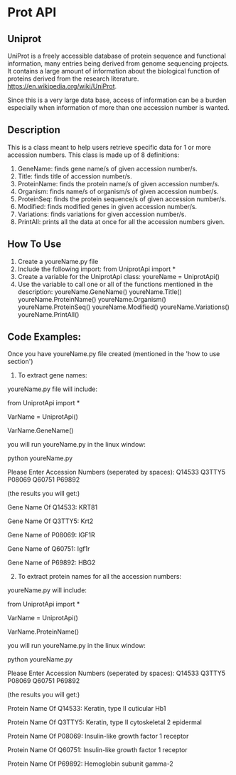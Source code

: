 # Prot API

## Uniprot

UniProt is a freely accessible database of protein sequence and functional information, many entries being derived from genome sequencing projects. It contains a large amount of information about the biological function of proteins derived from the research literature.  
https://en.wikipedia.org/wiki/UniProt.

Since this is a very large data base, access of information can be a burden especially when information of more than one accession number is wanted.

## Description
This is a class meant to help users retrieve specific data for 1 or more accession numbers.
This class is made up of 8 definitions:

1.	GeneName: finds gene name/s of given accession number/s.
2.	Title: finds title of accession number/s.
3.	ProteinName: finds the protein name/s of given accession number/s.
4.	Organism: finds name/s of organism/s of given accession number/s.
5.	ProteinSeq: finds the protein sequence/s of given accession number/s.
6.	Modified: finds modified genes in given accession number/s.
7.	Variations: finds variations for given accession number/s.
8.	PrintAll: prints all the data at once for all the accession numbers given.

## How To Use
1.	Create a youreName.py file
2.	Include the following import:
from UniprotApi import *
3.	Create a variable for the UniprotApi class:
youreName = UniprotApi()
4.	Use the variable to call one or all of the functions mentioned in the description:
youreName.GeneName()
youreName.Title()
youreName.ProteinName()
youreName.Organism()
youreName.ProteinSeq()
youreName.Modified()
youreName.Variations()
youreName.PrintAll()

## Code Examples:
Once you have youreName.py file created (mentioned in the 'how to use section')

1. To extract gene names:

youreName.py file will include:

from UniprotApi import *

VarName = UniprotApi()

VarName.GeneName()

you will run youreName.py in the linux window:

python youreName.py

Please Enter Accession Numbers (seperated by spaces): Q14533 Q3TTY5 P08069 Q60751 P69892

(the results you will get:)

Gene Name Of Q14533: KRT81

Gene Name Of Q3TTY5: Krt2

Gene Name of P08069: IGF1R

Gene Name of Q60751: Igf1r

Gene Name of P69892: HBG2

2. To extract protein names for all the accession numbers:

youreName.py will include:

from UniprotApi import *

VarName = UniprotApi()

VarName.ProteinName()

you will run youreName.py in the linux window:

python youreName.py

Please Enter Accession Numbers (seperated by spaces): Q14533 Q3TTY5 P08069 Q60751 P69892

(the results you will get:)

Protein Name Of Q14533: Keratin, type II cuticular Hb1

Protein Name Of Q3TTY5: Keratin, type II cytoskeletal 2 epidermal

Protein Name Of P08069: Insulin-like growth factor 1 receptor

Protein Name Of Q60751: Insulin-like growth factor 1 receptor

Protein Name Of P69892: Hemoglobin subunit gamma-2










